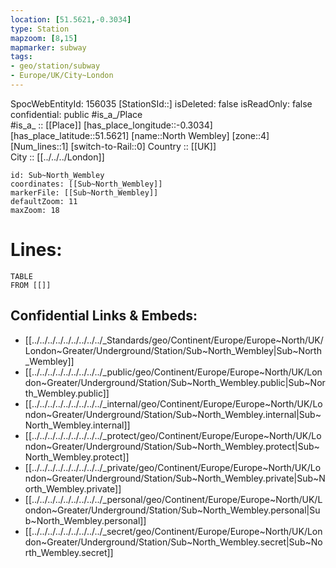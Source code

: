 ```yaml
---
location: [51.5621,-0.3034] 
type: Station 
mapzoom: [8,15] 
mapmarker: subway 
tags:
- geo/station/subway
- Europe/UK/City~London
---
```

SpocWebEntityId: 156035
[StationSId::] 
isDeleted: false
isReadOnly: false
confidential: public
#is_a_/Place  
#is_a_ :: [[Place]] 
[has_place_longitude::-0.3034] 
[has_place_latitude::51.5621] 
[name::North Wembley] 
[zone::4] 
[Num_lines::1] 
[switch-to-Rail::0] 
Country :: [[UK]]  
City :: [[../../../London]]  


```leaflet
id: Sub~North_Wembley
coordinates: [[Sub~North_Wembley]] 
markerFile: [[Sub~North_Wembley]] 
defaultZoom: 11 
maxZoom: 18
```


# Lines: 
```dataview
TABLE 
FROM [[]] 
```

## Confidential Links & Embeds: 
- [[../../../../../../../../../_Standards/geo/Continent/Europe/Europe~North/UK/London~Greater/Underground/Station/Sub~North_Wembley|Sub~North_Wembley]] 
- [[../../../../../../../../../_public/geo/Continent/Europe/Europe~North/UK/London~Greater/Underground/Station/Sub~North_Wembley.public|Sub~North_Wembley.public]] 
- [[../../../../../../../../../_internal/geo/Continent/Europe/Europe~North/UK/London~Greater/Underground/Station/Sub~North_Wembley.internal|Sub~North_Wembley.internal]] 
- [[../../../../../../../../../_protect/geo/Continent/Europe/Europe~North/UK/London~Greater/Underground/Station/Sub~North_Wembley.protect|Sub~North_Wembley.protect]] 
- [[../../../../../../../../../_private/geo/Continent/Europe/Europe~North/UK/London~Greater/Underground/Station/Sub~North_Wembley.private|Sub~North_Wembley.private]] 
- [[../../../../../../../../../_personal/geo/Continent/Europe/Europe~North/UK/London~Greater/Underground/Station/Sub~North_Wembley.personal|Sub~North_Wembley.personal]] 
- [[../../../../../../../../../_secret/geo/Continent/Europe/Europe~North/UK/London~Greater/Underground/Station/Sub~North_Wembley.secret|Sub~North_Wembley.secret]] 
